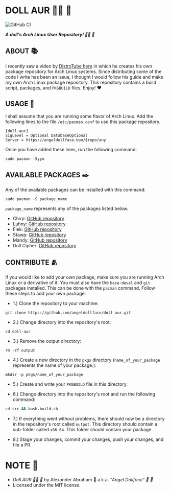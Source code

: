 # DOLL AUR :woman_technologist: :ribbon:

![GitHub CI](https://github.com/angeldollface/doll-aur/actions/workflows/main.yml/badge.svg)

***A doll's Arch Linux User Repository! :woman_technologist: :ribbon:***

## ABOUT :books:

I recently saw a video by [DistroTube here](https://youtu.be/CYqd2AHXosk?si=l6HpXiYyCSWkBYP0) in which he creates his own package repository for Arch Linux systems. Since distributing some of the code I write has been an issue, I thought I would follow his guide and make my own Arch Linux package repository. This repository contains a build script, packages, and `PKGBUILD` files. Enjoy! :heart:

## USAGE :hammer:

I shall assume that you are running some flavor of Arch Linux. Add the following lines to the file `/etc/pacman.conf` to use this package repository.

```CONF
[doll-aur]
SigLevel = Optional DatabaseOptional
Server = https://angeldollface.boo/$repo/any
```

Once you have added these lines, run the following command:

```
sudo pacman -Syyu
```

## AVAILABLE PACKAGES :black_nib:

Any of the available packages can be installed with this command:

```
sudo pacman -S package_name
```

`package_name` represents any of the packages listed below.

- Chirp: [GitHub repository](https://github.com/angeldollface/chirp)
- Luhny: [GitHub repository](https://github.com/angeldollface/luhny.rs)
- Flek: [GitHub repository](https://github.com/angeldollface/flek)
- Stawp: [GitHub repository](https://github.com/angeldollface/stawp)
- Mandy: [GitHub repository](https://github.com/angeldollface/mandy)
- Doll Cipher: [GitHub repository](https://github.com/angeldollface/doll-cipher)

## CONTRIBUTE :people_hugging:

If you would like to add your own package, make sure you are running Arch Linux or a derivative of it. You must also have the `base-devel` and `git` packages installed. This can be done with the `pacman` command.
Follow these steps to add your own package:

- 1.) Clone the repository to your machine:

```
git clone https://github.com/angeldollface/doll-aur.git
```

- 2.) Change directory into the repository's root:

```
cd doll-aur
```

- 3.) Remove the output directory:

```
rm -rf output
```

- 4.) Create a new directory in the `pkgs` directory (`name_of_your_package` represents the name of your package.):

```
mkdir -p pkgs/name_of_your_package
```

- 5.) Create and write your `PKGBUILD` file in this directory.

- 6.) Change directory into the repository's root and run the following command:

```bash
cd src && bash.build.sh
```

- 7.) If everything went without problems, there should now be a directory in the repository's root called `output`. This directory should contain a sub-folder called `x86_64`. This folder should contain your package.

- 8.) Stage your changes, commit your changes, push your changes, and file a PR.

# NOTE :scroll:

- *Doll AUR :woman_technologist: :ribbon:* by Alexander Abraham :black_heart: a.k.a. *"Angel Dollface" :dolls: :ribbon:*
- Licensed under the MIT license.

